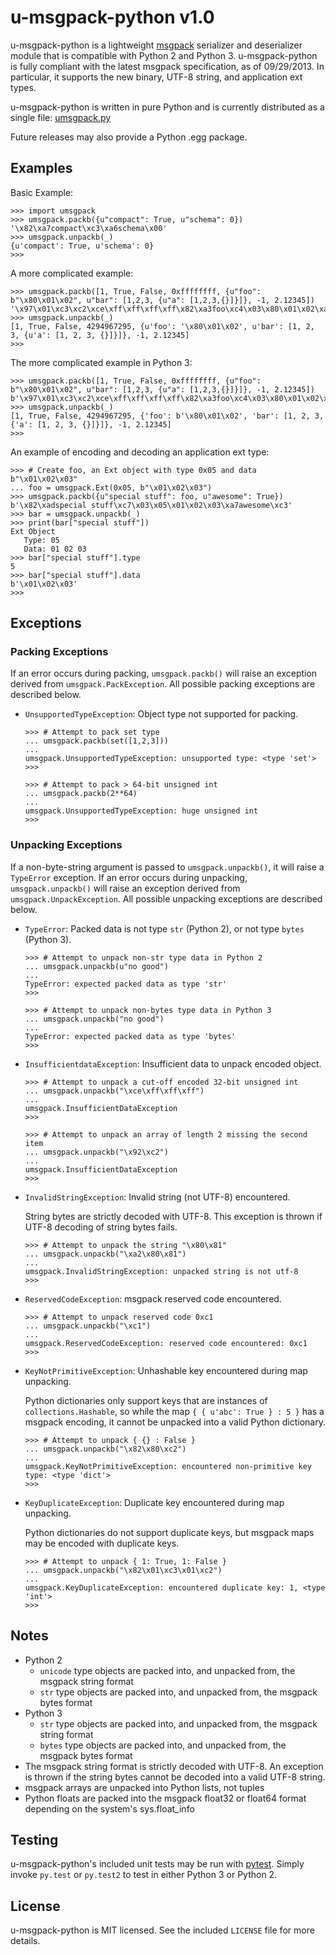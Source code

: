 # u-msgpack-python v1.0

u-msgpack-python is a lightweight [msgpack](https://github.com/msgpack/msgpack) serializer and deserializer module that is compatible with Python 2 and Python 3. u-msgpack-python is fully compliant with the latest msgpack specification, as of 09/29/2013. In particular, it supports the new binary, UTF-8 string, and application ext types.

u-msgpack-python is written in pure Python and is currently distributed as a single file: [umsgpack.py](umsgpack.py)

Future releases may also provide a Python .egg package.

## Examples

Basic Example:
```
>>> import umsgpack
>>> umsgpack.packb({u"compact": True, u"schema": 0})
'\x82\xa7compact\xc3\xa6schema\x00'
>>> umsgpack.unpackb(_)
{u'compact': True, u'schema': 0}
>>> 
```
A more complicated example:
```
>>> umsgpack.packb([1, True, False, 0xffffffff, {u"foo": b"\x80\x01\x02", u"bar": [1,2,3, {u"a": [1,2,3,{}]}]}, -1, 2.12345])
'\x97\x01\xc3\xc2\xce\xff\xff\xff\xff\x82\xa3foo\xc4\x03\x80\x01\x02\xa3bar\x94\x01\x02\x03\x81\xa1a\x94\x01\x02\x03\x80\xff\xcb@\x00\xfc\xd3Z\x85\x87\x94'
>>> umsgpack.unpackb(_)
[1, True, False, 4294967295, {u'foo': '\x80\x01\x02', u'bar': [1, 2, 3, {u'a': [1, 2, 3, {}]}]}, -1, 2.12345]
>>> 
```

The more complicated example in Python 3:
```
>>> umsgpack.packb([1, True, False, 0xffffffff, {u"foo": b"\x80\x01\x02", u"bar": [1,2,3, {u"a": [1,2,3,{}]}]}, -1, 2.12345])
b'\x97\x01\xc3\xc2\xce\xff\xff\xff\xff\x82\xa3foo\xc4\x03\x80\x01\x02\xa3bar\x94\x01\x02\x03\x81\xa1a\x94\x01\x02\x03\x80\xff\xcb@\x00\xfc\xd3Z\x85\x87\x94'
>>> umsgpack.unpackb(_)
[1, True, False, 4294967295, {'foo': b'\x80\x01\x02', 'bar': [1, 2, 3, {'a': [1, 2, 3, {}]}]}, -1, 2.12345]
>>> 
```

An example of encoding and decoding an application ext type:
```
>>> # Create foo, an Ext object with type 0x05 and data b"\x01\x02\x03"
... foo = umsgpack.Ext(0x05, b"\x01\x02\x03")
>>> umsgpack.packb({u"special stuff": foo, u"awesome": True})
b'\x82\xadspecial stuff\xc7\x03\x05\x01\x02\x03\xa7awesome\xc3'
>>> bar = umsgpack.unpackb(_)
>>> print(bar["special stuff"])
Ext Object
   Type: 05
   Data: 01 02 03 
>>> bar["special stuff"].type
5
>>> bar["special stuff"].data
b'\x01\x02\x03'
>>> 
```

## Exceptions

### Packing Exceptions

If an error occurs during packing, `umsgpack.packb()` will raise an exception derived from `umsgpack.PackException`. All possible packing exceptions are described below.

* `UnsupportedTypeException`: Object type not supported for packing.

    ```
    >>> # Attempt to pack set type
    ... umsgpack.packb(set([1,2,3]))
    ...
    umsgpack.UnsupportedTypeException: unsupported type: <type 'set'>
    >>> 

    >>> # Attempt to pack > 64-bit unsigned int
    ... umsgpack.packb(2**64)
    ...
    umsgpack.UnsupportedTypeException: huge unsigned int
    >>> 
    ```

### Unpacking Exceptions

If a non-byte-string argument is passed to `umsgpack.unpackb()`, it will raise a `TypeError` exception. If an error occurs during unpacking, `umsgpack.unpackb()` will raise an exception derived from `umsgpack.UnpackException`. All possible unpacking exceptions are described below.

* `TypeError`: Packed data is not type `str` (Python 2), or not type `bytes` (Python 3).

    ```
    >>> # Attempt to unpack non-str type data in Python 2
    ... umsgpack.unpackb(u"no good")
    ...
    TypeError: expected packed data as type 'str'
    >>> 

    >>> # Attempt to unpack non-bytes type data in Python 3
    ... umsgpack.unpackb("no good")
    ...
    TypeError: expected packed data as type 'bytes'
    >>> 
    ```

* `InsufficientdataException`: Insufficient data to unpack encoded object.

    ```
    >>> # Attempt to unpack a cut-off encoded 32-bit unsigned int
    ... umsgpack.unpackb("\xce\xff\xff\xff")
    ...
    umsgpack.InsufficientDataException
    >>> 

    >>> # Attempt to unpack an array of length 2 missing the second item
    ... umsgpack.unpackb("\x92\xc2")
    ...
    umsgpack.InsufficientDataException
    >>> 

    ```
* `InvalidStringException`: Invalid string (not UTF-8) encountered.

    String bytes are strictly decoded with UTF-8. This exception is thrown if UTF-8 decoding of string bytes fails.

    ```
    >>> # Attempt to unpack the string "\x80\x81"
    ... umsgpack.unpackb("\xa2\x80\x81")
    ...
    umsgpack.InvalidStringException: unpacked string is not utf-8
    >>> 
    ```

* `ReservedCodeException`: msgpack reserved code encountered.

    ```
    >>> # Attempt to unpack reserved code 0xc1
    ... umsgpack.unpackb("\xc1")
    ...
    umsgpack.ReservedCodeException: reserved code encountered: 0xc1
    >>> 
    ```

* `KeyNotPrimitiveException`: Unhashable key encountered during map unpacking.

    Python dictionaries only support keys that are instances of `collections.Hashable`, so while the map `{ { u'abc': True } : 5 }` has a msgpack encoding, it cannot be unpacked into a valid Python dictionary.

    ```
    >>> # Attempt to unpack { {} : False }
    ... umsgpack.unpackb("\x82\x80\xc2")
    ...
    umsgpack.KeyNotPrimitiveException: encountered non-primitive key type: <type 'dict'>
    >>> 
    ```

* `KeyDuplicateException`: Duplicate key encountered during map unpacking.

    Python dictionaries do not support duplicate keys, but msgpack maps may be encoded with duplicate keys.

    ```
    >>> # Attempt to unpack { 1: True, 1: False }
    ... umsgpack.unpackb("\x82\x01\xc3\x01\xc2")
    ...
    umsgpack.KeyDuplicateException: encountered duplicate key: 1, <type 'int'>
    >>> 
    ```

## Notes

* Python 2
  * `unicode` type objects are packed into, and unpacked from, the msgpack string format
  * `str` type objects are packed into, and unpacked from, the msgpack bytes format
* Python 3
  * `str` type objects are packed into, and unpacked from, the msgpack string format
  * `bytes` type objects are packed into, and unpacked from, the msgpack bytes format
* The msgpack string format is strictly decoded with UTF-8. An exception is thrown if the string bytes cannot be decoded into a valid UTF-8 string.
* msgpack arrays are unpacked into Python lists, not tuples
* Python floats are packed into the msgpack float32 or float64 format depending on the system's sys.float\_info

## Testing

u-msgpack-python's included unit tests may be run with [pytest](http://pytest.org). Simply invoke `py.test` or `py.test2` to test in either Python 3 or Python 2.

## License

u-msgpack-python is MIT licensed. See the included `LICENSE` file for more details.

